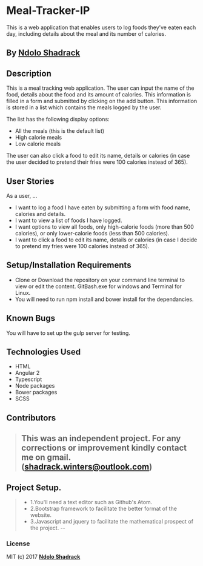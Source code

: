 # Meal-Tracker-IP
This is a web application that enables users to log foods they’ve eaten each day, including details about the meal and its number of calories.

## By **[Ndolo Shadrack](https://github.com/ShadrackNdolo)**

## Description
This is a meal tracking web application. The user can input the name of the food, details about the food and its amount of calories. This information is filled in a form and submitted by clicking on the add button. This information is stored in a list which contains the meals logged by the user.

The list has the following display options:
* All the meals (this is the default list)
* High calorie meals
* Low calorie meals

The user can also click a food to edit its name, details or calories (in case the user decided to pretend their fries were 100 calories instead of 365).

## User Stories
As a user, ...
* I want to log a food I have eaten by submitting a form with food name, calories and details.
* I want to view a list of foods I have logged.
* I want options to view all foods, only high-calorie foods (more than 500 calories), or only lower-calorie foods (less than 500 calories).
* I want to click a food to edit its name, details or calories (in case I decide to pretend my fries were 100 calories instead of 365).

## Setup/Installation Requirements

* Clone or Download the repository on your command line terminal to view or edit the content. GitBash.exe for windows and Terminal for Linux.
* You will need to run npm install and bower install for the dependancies.

## Known Bugs

You will have to set up the gulp server for testing.

## Technologies Used

- HTML
- Angular 2
- Typescript
- Node packages
- Bower packages
- SCSS

## Contributors
>This was an independent project. For any corrections or improvement kindly contact me on gmail.(shadrack.winters@outlook.com)
>--
## Project Setup.
>* 1.You'll need a text editor such as Github's Atom. 
>* 2.Bootstrap framework to facilitate the better format of the website. 
>* 3.Javascript and jquery to facilitate the mathematical prospect of the project.
>--

### License

MIT (c) 2017 **[Ndolo Shadrack](https://github.com/ShadrackNdolo)**
